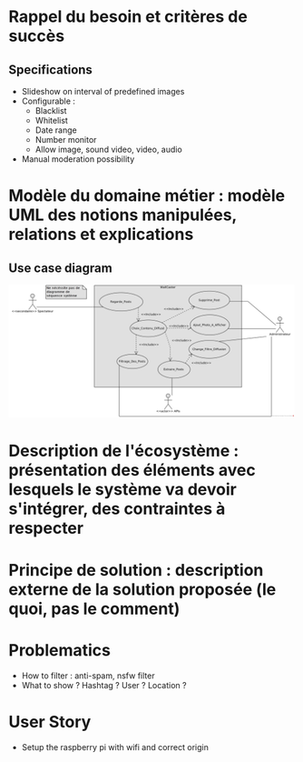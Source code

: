 
# Rappel du besoin et critères de succès

## Specifications

- Slideshow on interval of predefined images
- Configurable : 
  - Blacklist
  - Whitelist
  - Date range
  - Number monitor
  - Allow image, sound video, video, audio
- Manual moderation possibility

# Modèle du domaine métier : modèle UML des notions manipulées, relations et explications

## Use case diagram

![Use case diagram](assets/Use_Case_Diagram.png)

# Description de l'écosystème : présentation des éléments avec lesquels le système va devoir s'intégrer, des contraintes à respecter


# Principe de solution : description externe de la solution proposée (le quoi, pas le comment)


# Problematics

- How to filter : anti-spam, nsfw filter 
- What to show ? Hashtag ? User ? Location ?




# User Story

- Setup the raspberry pi with wifi and correct origin

